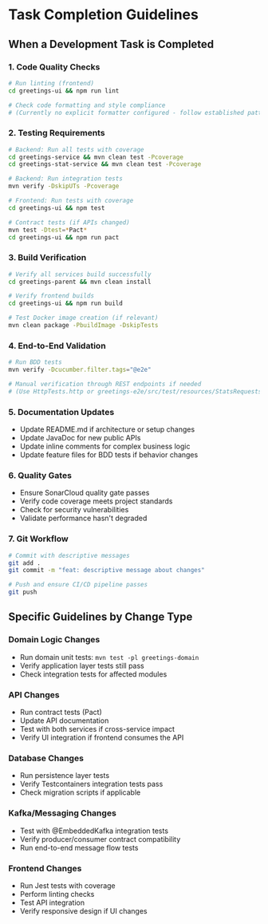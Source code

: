 # Task Completion Guidelines

## When a Development Task is Completed

### 1. Code Quality Checks
```bash
# Run linting (frontend)
cd greetings-ui && npm run lint

# Check code formatting and style compliance
# (Currently no explicit formatter configured - follow established patterns)
```

### 2. Testing Requirements
```bash
# Backend: Run all tests with coverage
cd greetings-service && mvn clean test -Pcoverage
cd greetings-stat-service && mvn clean test -Pcoverage

# Backend: Run integration tests
mvn verify -DskipUTs -Pcoverage

# Frontend: Run tests with coverage
cd greetings-ui && npm test

# Contract tests (if APIs changed)
mvn test -Dtest=*Pact*
cd greetings-ui && npm run pact
```

### 3. Build Verification
```bash
# Verify all services build successfully
cd greetings-parent && mvn clean install

# Verify frontend builds
cd greetings-ui && npm run build

# Test Docker image creation (if relevant)
mvn clean package -PbuildImage -DskipTests
```

### 4. End-to-End Validation
```bash
# Run BDD tests
mvn verify -Dcucumber.filter.tags="@e2e"

# Manual verification through REST endpoints if needed
# (Use HttpTests.http or greetings-e2e/src/test/resources/StatsRequests.http)
```

### 5. Documentation Updates
- Update README.md if architecture or setup changes
- Update JavaDoc for new public APIs
- Update inline comments for complex business logic
- Update feature files for BDD tests if behavior changes

### 6. Quality Gates
- Ensure SonarCloud quality gate passes
- Verify code coverage meets project standards
- Check for security vulnerabilities
- Validate performance hasn't degraded

### 7. Git Workflow
```bash
# Commit with descriptive messages
git add .
git commit -m "feat: descriptive message about changes"

# Push and ensure CI/CD pipeline passes
git push
```

## Specific Guidelines by Change Type

### Domain Logic Changes
- Run domain unit tests: `mvn test -pl greetings-domain`
- Verify application layer tests still pass
- Check integration tests for affected modules

### API Changes
- Run contract tests (Pact)
- Update API documentation
- Test with both services if cross-service impact
- Verify UI integration if frontend consumes the API

### Database Changes
- Run persistence layer tests
- Verify Testcontainers integration tests pass
- Check migration scripts if applicable

### Kafka/Messaging Changes
- Test with @EmbeddedKafka integration tests
- Verify producer/consumer contract compatibility
- Run end-to-end message flow tests

### Frontend Changes
- Run Jest tests with coverage
- Perform linting checks
- Test API integration
- Verify responsive design if UI changes